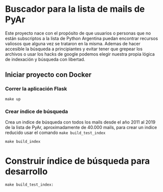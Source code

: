 # Buscador para la lista de mails de PyAr

Este proyecto nace con el propósito de que usuarios o personas que no están
subscriptos a la lista de Python Argentina puedan encontrar recursos valiosos
que alguna vez se trataron en la misma. Ademas de hacer accesible la búsqueda
a principiantes y evitar tener que grepear los archivos o usar los hacks de google
podemos elegir nuestra propia lógica de indexación y búsqueda con libertad.

## Iniciar proyecto con Docker

### Correr la aplicación Flask

```
make up
```

### Crear índice de búsqueda

Crea un indice de búsqueda con todos los mails desde el año 2011 al 2019 de la lista de PyAr,
aproximadamente de 40.000 mails, para crear un indice reducido usar el comando `make build_test_index`

```
make build_index
```

# Construir índice de búsqueda para desarrollo
```
make build_test_index:
```
